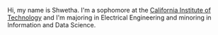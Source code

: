 Hi, my name is Shwetha. I'm a sophomore at the [California Institute of Technology](https://www.caltech.edu/) and I'm majoring in Electrical Engineering and minoring in Information and Data Science.
